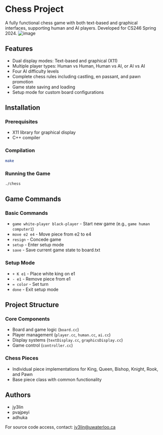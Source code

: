 # Chess Project

A fully functional chess game with both text-based and graphical interfaces, supporting human and AI players. Developed for CS246 Spring 2024.
![image](https://github.com/user-attachments/assets/62c849cc-eeef-4748-9156-8d0b4972b33a)

## Features
- Dual display modes: Text-based and graphical (X11)
- Multiple player types: Human vs Human, Human vs AI, or AI vs AI
- Four AI difficulty levels
- Complete chess rules including castling, en passant, and pawn promotion
- Game state saving and loading
- Setup mode for custom board configurations

## Installation

### Prerequisites
- X11 library for graphical display
- C++ compiler

### Compilation
```bash
make
```

### Running the Game
```bash
./chess
```

## Game Commands

### Basic Commands
- `game white-player black-player` - Start new game (e.g., `game human computer1`)
- `move e2 e4` - Move piece from e2 to e4
- `resign` - Concede game
- `setup` - Enter setup mode
- `save` - Save current game state to board.txt

### Setup Mode
- `+ K e1` - Place white king on e1
- `- e1` - Remove piece from e1
- `= color` - Set turn
- `done` - Exit setup mode

## Project Structure

### Core Components
- Board and game logic (`board.cc`)
- Player management (`player.cc`, `human.cc`, `ai.cc`)
- Display systems (`textDisplay.cc`, `graphicsDisplay.cc`)
- Game control (`controller.cc`)

### Chess Pieces
- Individual piece implementations for King, Queen, Bishop, Knight, Rook, and Pawn
- Base piece class with common functionality

## Authors
- jy3lin
- pvajpeyi
- adhuka

For source code access, contact: jy3lin@uwaterloo.ca
